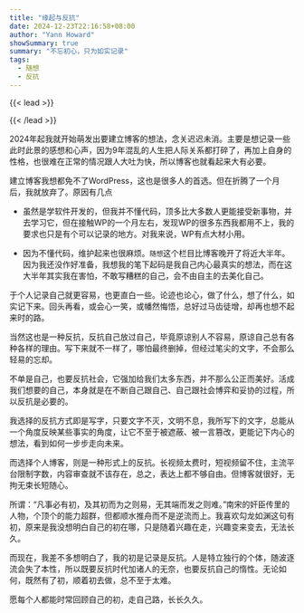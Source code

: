 ```yaml
---
title: "缘起与反抗"
date: 2024-12-23T22:16:58+08:00
author: "Yann Howard"
showSummary: true
summary: "不忘初心，只为如实记录"
tags:
  - 随想
  - 反抗
---
```


{{< lead >}}

{{< /lead >}}

2024年起我就开始萌发出要建立博客的想法，念关迟迟未消。主要是想记录一些此时此景的感想和心声，因为9年混乱的人生把人际关系都打碎了，再加上自身的性格，也很难在正常的情况跟人大吐为快，所以博客也就看起来大有必要。

建立博客我想都免不了WordPress，这也是很多人的首选。但在折腾了一个月后，我就放弃了。原因有几点

- 虽然是学软件开发的，但我并不懂代码，顶多比大多数人更能接受新事物，并去学习它，但在接触WP的一个月左右，发现WP的很多东西我都用不上，我的要求也只是有个可以记录的地方。对我来说，WP有点大材小用。

- 因为不懂代码，维护起来也很麻烦。`随想`这个栏目比博客晚开了将近大半年。因为我还没作好准备，我想我的笔下起码是我自己内心最真实的想法，而在这大半年其实我在害怕，不敢写糟糕的自己，会不由自主的去美化自己。

于个人记录自己就更容易，也更直白一些。论迹也论心，做了什么，想了什么，如实记下来。回头再看，或会心一笑，或幡然悔悟，总好过马齿徒增，却再也想不起来时的路。  

当然这也是一种反抗，反抗自己放过自己，毕竟原谅别人不容易，原谅自己总有各种各样的理由。写下来就不一样了，哪怕最终删掉，但经过笔尖的文字，不会那么轻易的忘却。  

不单是自己，也要反抗社会，它强加给我们太多东西，并不那么公正而美好。活成我们想要的自己，本身就是在不断自己跟自己、自己跟社会博弈和妥协的过程，所以反抗是必要的。  

我选择的反抗方式即是写字，只要文字不灭，文明不息，我所写下的文字，总能从一个角度反映某些事实的角度，让它不至于被遮蔽、被一言篡改，更能记下内心的想法，看到如何一步步走向未来。  

而选择个人博客，则是一种形式上的反抗。长视频太费时，短视频留不住，主流平台限制字数，内容审查就不该存在，总之，表达上都不够自由。但博客就很好，无拘无束长短随心。  

所谓：“凡事必有初，及其初而为之则易，无其端而发之则难。”南宋的奸臣传里的人物，个顶个的能力超群，但都顺水推舟而不是逆流而上。我喜欢勾龙如渊这句有初，原来是我没想明白自己的初在哪，只是随着兴趣在走，兴趣变来变去，无法长久。  

而现在，我差不多想明白了，我的初是记录是反抗。人是特立独行的个体，随波逐流会失了本性，所以既要反抗时代加诸人的无奈，也要反抗自己的惰性。无论如何，既然有了初，顺着初去做，总不至于太难。  

愿每个人都能时常回顾自己的初，走自己路，长长久久。